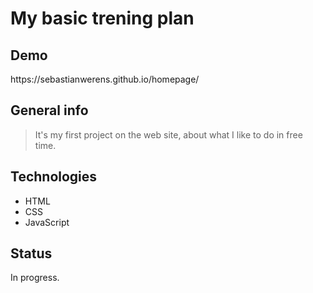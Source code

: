 <h1>My basic trening plan</h1>
<h2>Demo</h2>
https://sebastianwerens.github.io/homepage/
<h2>General info</h2>
<blockquote>
It's my first project on the web site, about what I like to do in free time.</blockquote> 
<h2>Technologies</h2>
<ul>
<li>HTML</li>
<li>CSS</li>
<li>JavaScript</li></ul>

<h2>Status</h2>
In progress.
